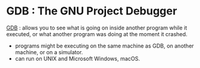# GDB : The GNU Project Debugger

[GDB](https://www.sourceware.org/gdb/) : allows you to see what is going on inside another program while it executed, or what another program was doing at the moment it crashed.

- programs might be executing on the same machine as GDB, on another machine, or on a simulator.
- can run on UNIX and Microsoft Windows, macOS.